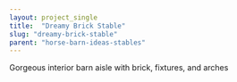 ```yaml
---
layout: project_single
title:  "Dreamy Brick Stable"
slug: "dreamy-brick-stable"
parent: "horse-barn-ideas-stables"
---
```

Gorgeous interior barn aisle with brick, fixtures, and arches
